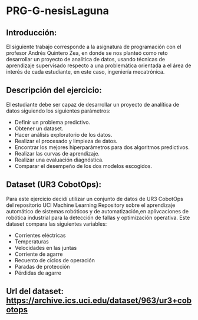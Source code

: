 # PRG-G-nesisLaguna
## Introducción:

El siguiente trabajo corresponde a la asignatura de programación con el profesor Andrés Quintero Zea, en donde se nos planteó como reto desarrollar un proyecto de analítica de datos, usando técnicas de aprendizaje supervisado respecto a una problemática orientada a el área de interés de cada estudiante, en este caso, ingeniería mecatrónica.

## Descripción del ejercicio:

El estudiante debe ser capaz de   desarrollar un proyecto de analítica de datos siguiendo los siguientes parámetros: 
- Definir un problema predictivo.
- Obtener un dataset.
- Hacer análisis exploratorio de los datos.
- Realizar el procesado y limpieza de datos.
- Encontrar los mejores hiperparámetros para dos algoritmos predictivos.
- Realizar las curvas de aprendizaje.
- Realizar una evaluación diagnóstica.
- Comparar el desempeño de los dos modelos escogidos.

## Dataset (UR3 CobotOps):

Para  este ejercicio decidí utilizar un conjunto de datos de UR3 CobotOps del repositorio UCI Machine Learning Repository sobre el aprendizaje automático de sistemas robóticos y de automatización,en aplivcaciones de robótica industrial para la detección de fallas y optimización operativa. Este dataset compara las siguientes variables: 
- Corrientes eléctricas
- Temperaturas
- Velocidades en las juntas 
- Corriente de agarre
- Recuento de ciclos de operación
- Paradas de protección 
- Pérdidas de agarre

## Url del dataset: https://archive.ics.uci.edu/dataset/963/ur3+cobotops
